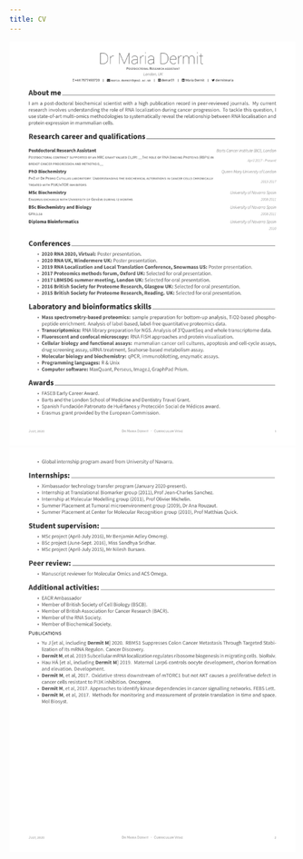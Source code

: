 ```yaml
---
title: CV
---
```

![](https://raw.githubusercontent.com/demar01/blog/master/static/img/CV.png)
![](https://raw.githubusercontent.com/demar01/blog/master/static/img/CV-2.png)



